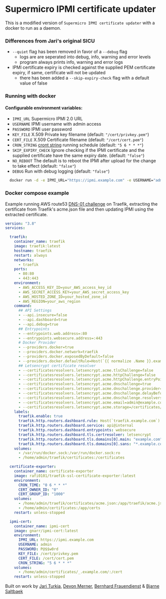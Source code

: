 # Supermicro IPMI certificate updater

This is a modified version of `Supermicro IPMI certificate updater` with a docker to run as a daemon.

### Differences from Jari's original SICU
- `--quiet` flag has been removed in favor of a `--debug` flag
    - logs are are seperated into debug, info, warning and error levels
    - program always prints info, warning and error logs
- IPMI certificate expiry is checked against the supplied PEM certificate expiry, if same, certificate will not be updated
  - there has been added a `--skip-expiry-check` flag with a default value of false


### Running with docker

#### Configurable environment variables:
- `IPMI_URL` Supermicro IPMI 2.0 URL
- `USERNAME` IPMI username with admin access
- `PASSWORD` IPMI user password
- `KEY_FILE` X.509 Private key filename (default: `"/cert/privkey.pem"`)
- `CERT_FILE` X.509 Certificate filename (default: `"/cert/cert.pem"`)
- `CRON_STRING` [cront string](https://crontab.guru/) running schedule (default: `"5 6 * * *"`)
- `SKIP_EXPIRY_CHECK` Ignore checking if the IPMI certificate and the supplied certificate have the same expiry date. (default: `"false"`)
- `NO_REBOOT` The default is to reboot the IPMI after upload for the change to take effect (default: `"false"`)
- `DEBUG` Run with debug logging (default: `"false"`)

```sh
  docker run -d -e IPMI_URL="https://ipmi.example.com" -e USERNAME="admin" -e PASSWORD="P@$$w0rd" -e KEY_FILE=/cert/key.pem -e CERT_FILE=/cert/cert.pem -v /local/path/to/certs/:/cert:ro ipmi-cert
```

### Docker compose example
Example running AWS route53 [DNS-01 challenge](https://doc.traefik.io/traefik/https/acme/#dnschallenge) on Traefik, extracting the certificate from Traefik's acme.json file and then updating IPMI using the extracted certificate.

```yaml
version: "3.8"
services:

  traefik:
    container_name: traefik
    image: traefik:latest
    hostname: traefik
    restart: always
    networks:
      - traefik
    ports:
      - 80:80
      - 443:443
    environment:
      - AWS_ACCESS_KEY_ID=your_AWS_access_key_id
      - AWS_SECRET_ACCESS_KEY=your_AWS_secret_access_key
      - AWS_HOSTED_ZONE_ID=your_hosted_zone_id
      - AWS_REGION=your_aws_region
    command:
      ## API Settings
      - --api.insecure=false
      - --api.dashboard=true
      - --api.debug=true
      ## Entrypoints
      - --entrypoints.web.address=:80
      - --entrypoints.websecure.address=:443
      # Docker Provider
      - --providers.docker=true
      - --providers.docker.network=traefik
      - --providers.docker.exposedByDefault=false
      - --providers.docker.defaultRule=Host(`{{ normalize .Name }}.example.com`)
      ## Letsencrypt certificate resolver
      - --certificatesresolvers.letsencrypt.acme.tlsChallenge=false
      - --certificatesresolvers.letsencrypt.acme.httpChallenge=false
      - --certificatesresolvers.letsencrypt.acme.httpChallenge.entryPoint=web
      - --certificatesresolvers.letsencrypt.acme.dnschallenge=true
      - --certificatesresolvers.letsencrypt.acme.dnschallenge.provider=route53
      - --certificatesresolvers.letsencrypt.acme.dnschallenge.delayBeforeCheck=0
      - --certificatesresolvers.letsencrypt.acme.dnschallenge.resolvers=1.1.1.1:53,8.8.8.8:53
      - --certificatesresolvers.letsencrypt.acme.email=admin@example.com
      - --certificatesresolvers.letsencrypt.acme.storage=/certificates/acme.json
    labels:
      traefik.enable: true
      traefik.http.routers.dashboard.rule: Host(`traefik.example.com`)
      traefik.http.routers.dashboard.service: api@internal
      traefik.http.routers.dashboard.entrypoints: websecure
      traefik.http.routers.dashboard.tls.certresolver: letsencrypt
      traefik.http.routers.dashboard.tls.domains[0].main: "example.com"
      traefik.http.routers.dashboard.tls.domains[0].sans: "*.example.com"
    volumes:
      - /var/run/docker.sock:/var/run/docker.sock:ro
      - /home/admin/traefik/certificates:/certificates

  certificate-exporter:
    container_name: certificate-exporter
    image: rafi0101/traefik-ssl-certificate-exporter:latest
    environment:
      CRON_TIME: "0 6 * * *"
      CERT_OWNER_ID: "0"
      CERT_GROUP_ID: "1000"
    volumes:
      - /home/admin/traefik/certificates/acme.json:/app/traefik/acme.json:ro
      - /home/admin/certificates:/app/certs
    restart: unless-stopped

  ipmi-cert:
    container_name: ipmi-cert
    image: gnarr/ipmi-cert:latest
    environment:
      IPMI_URL: https://ipmi.example.com
      USERNAME: admin
      PASSWORD: P@$$w0rd
      KEY_FILE: /cert/privkey.pem
      CERT_FILE: /cert/cert.pem
      CRON_STRING: "5 6 * * *"
    volumes:
      - /home/admin/certificates/_.example.com/:/cert
    restart: unless-stopped
```


Built on work by [Jari Turkia](https://gist.github.com/HQJaTu/963db9af49d789d074ab63f52061a951),
[Devon Merner](https://gist.github.com/dmerner/26b61d5d7cd67753110eb63b83d67e90),
[Bernhard Frauendienst](https://github.com/oxc) &
[Bjarne Saltbaek](https://gist.github.com/arnebjarne/54dbab54e5fb82043a4835c0250840b4)